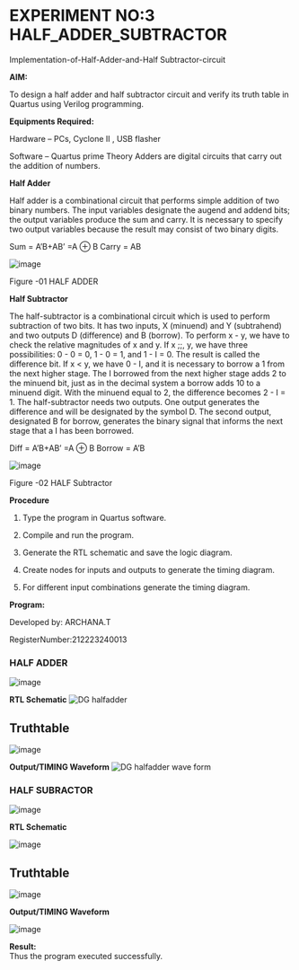 # EXPERIMENT NO:3 HALF_ADDER_SUBTRACTOR

Implementation-of-Half-Adder-and-Half Subtractor-circuit

**AIM:**

To design a half adder and half subtractor circuit and verify its truth table in Quartus using Verilog programming.

**Equipments Required:**

Hardware – PCs, Cyclone II , USB flasher 

Software – Quartus prime Theory Adders are digital circuits that carry out the addition of numbers.

**Half Adder**

Half adder is a combinational circuit that performs simple addition of two binary numbers. The input variables designate the augend and addend bits; the output variables produce the sum and carry. It is necessary to specify two output variables because the result may consist of two binary digits.

Sum = A’B+AB’ =A ⊕ B Carry = AB

![image](https://github.com/naavaneetha/HALF_ADDER_SUBTRACTOR/assets/154305477/bd4a0b2c-cdbc-4184-ab08-81578f121e1f)

Figure -01 HALF ADDER

**Half Subtractor**

The half-subtractor is a combinational circuit which is used to perform subtraction of two bits. It has two inputs, X (minuend) and Y (subtrahend) and two outputs D (difference) and B (borrow). To perform x - y, we have to check the relative magnitudes of x and y. If x ;;, y, we have three possibilities: 0 - 0 = 0, 1 - 0 = 1, and 1 - I = 0. The result is called the difference bit. If x < y, we have 0 - I, and it is necessary to borrow a 1 from the next higher stage. The I borrowed from the next higher stage adds 2 to the minuend bit, just as in the decimal system a borrow adds 10 to a minuend digit. With the minuend equal to 2, the difference becomes 2 - I = 1. The half-subtractor needs two outputs. One output generates the difference and will be designated by the symbol D. The second output, designated B for borrow, generates the binary signal that informs the next stage that a I has been borrowed. 

Diff = A’B+AB’ =A ⊕ B
Borrow = A’B

 ![image](https://github.com/naavaneetha/HALF_ADDER_SUBTRACTOR/assets/154305477/d76b099c-513f-4e7c-843a-e2fd028a531a)

Figure -02 HALF Subtractor



**Procedure**

1.	Type the program in Quartus software.

2.	Compile and run the program.

3.	Generate the RTL schematic and save the logic diagram.

4.	Create nodes for inputs and outputs to generate the timing diagram.

5.	For different input combinations generate the timing diagram.


**Program:**

Developed by: ARCHANA.T

RegisterNumber:212223240013

### HALF ADDER

![image](https://github.com/ARCHANAT1305/HALF_ADDER_SUBTRACTOR/assets/145975189/d9433c5a-8668-4c0f-a450-4ca387e42f11)


**RTL Schematic**
![DG halfadder](https://github.com/ARCHANAT1305/HALF_ADDER_SUBTRACTOR/assets/145975189/ec4fac1a-3a89-4079-947e-a8b6fa38d175)


## Truthtable

![image](https://github.com/ARCHANAT1305/HALF_ADDER_SUBTRACTOR/assets/145975189/3ab6c0f5-6c39-4be1-9474-6a45e96f431b)


**Output/TIMING Waveform**
![DG halfadder wave form](https://github.com/ARCHANAT1305/HALF_ADDER_SUBTRACTOR/assets/145975189/4ed70452-31ee-40a1-8c6e-a587526f7b2e)


### HALF SUBRACTOR

![image](https://github.com/ARCHANAT1305/HALF_ADDER_SUBTRACTOR/assets/145975189/5f91b441-7a61-4799-bd43-cec9fcba439f)

**RTL Schematic**

![image](https://github.com/ARCHANAT1305/HALF_ADDER_SUBTRACTOR/assets/145975189/da8a754b-0dfb-4e3f-83f4-51f2ce7ac725)

## Truthtable

![image](https://github.com/ARCHANAT1305/HALF_ADDER_SUBTRACTOR/assets/145975189/252d1053-0433-495c-a691-0bceaf056f0e)

**Output/TIMING Waveform**

![image](https://github.com/ARCHANAT1305/HALF_ADDER_SUBTRACTOR/assets/145975189/d5cc46dc-0bc0-457f-9fb7-5d2e28d8eda3)


**Result:**  
Thus the program executed successfully.
